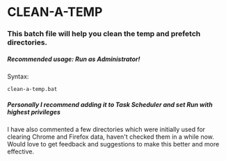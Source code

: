 # CLEAN-A-TEMP

### This batch file will help you clean the temp and prefetch directories. 

##### Recommended usage: Run as Administrator!

Syntax:
	
	clean-a-temp.bat
	

##### Personally I recommend adding it to **Task Scheduler** and set *Run with highest privileges*


I have also commented a few directories which were initially used for clearing Chrome and Firefox data, haven't checked them in a while now.
Would love to get feedback and suggestions to make this better and more effective.